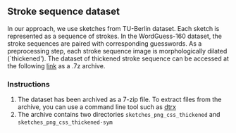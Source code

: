 
## Stroke sequence dataset
In our approach, we use sketches from TU-Berlin dataset. Each sketch is represented as a sequence of strokes. In the WordGuess-160 dataset, the stroke sequences are paired with corresponding guesswords. As a preprocessing step, each stroke sequence image is morphologically dilated (`thickened'). The dataset of thickened stroke sequence can be accessed at the following [link](https://drive.google.com/file/d/1Xc-PqRqzodrW5odpE1QQ4ZWXgspMv8lK/view?usp=sharing) as a .7z archive. 

### Instructions
1. The dataset has been archived as a 7-zip file. To extract files from the archive, you can use a command line tool such as [dtrx](https://askubuntu.com/a/586995)
2. The archive contains two directories `sketches_png_css_thickened` and `sketches_png_css_thickened-sym`
